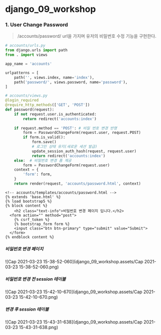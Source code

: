 # django_09_workshop





### 1. User Change Password

> /accounts/password/ url을 가지며 유저의 비밀번호 수정 기능을 구현한다.

``` python
# accounts/urls.py
from django.urls import path
from . import views

app_name = 'accounts'

urlpatterns = [
    path('', views.index, name='index'),
    path('password/', views.password, name='password'),
]

# accounts/views.py
@login_required
@require_http_methods(['GET', 'POST'])
def password(request):
    if not request.user.is_authenticated:
        return redirect('accounts:index')
    
    if request.method == 'POST': # 비밀 번호 변경 반영
        form = PasswordChangeForm(request.user, request.POST)
        if form.is_valid():
            form.save()
            # 로그인 상태 유지(새로운 세션 발급)
            update_session_auth_hash(request, request.user)
            return redirect('accounts:index')
    else:  # 비밀번호 변경 폼 제공
        form = PasswordChangeForm(request.user)
    context = {
        'form': form,
    }
    return render(request, 'accounts/password.html', context)
```

```django
<!-- accounts/templates/accounts/password.html -->
{% extends 'base.html' %}
{% load bootstrap5 %}
{% block content %}
    <h2 class="text-info">비밀번호 변경 페이지 입니다.</h2>
  <form action="" method="post">
    {% csrf_token %}
    {% bootstrap_form form %}
    <input class="btn btn-primary" type="submit" value="Submit">
  </form>
{% endblock content %}
```

##### 비밀번호 변경 페이지

![Cap 2021-03-23 15-38-52-060](django_09_workshop.assets/Cap 2021-03-23 15-38-52-060.png)

##### 비밀번호 변경 전 session 테이블

![Cap 2021-03-23 15-42-10-670](django_09_workshop.assets/Cap 2021-03-23 15-42-10-670.png)



##### 변경 후 session 테이블

![Cap 2021-03-23 15-43-31-638](django_09_workshop.assets/Cap 2021-03-23 15-43-31-638.png)

